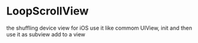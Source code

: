 # LoopScrollView
the shuffling device view for iOS
use it like commom UIView, init and then use it as subview add to a view
